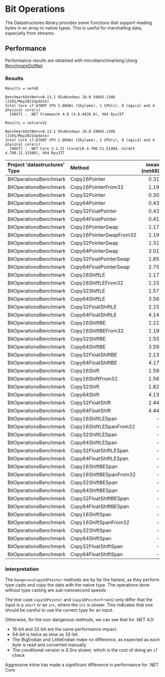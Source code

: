 # Bit Operations

The Datastructures library provides some functions that support reading bytes in
an array to native types. This is useful for marshalling data, especially from
streams.

## Performance

Performance results are obtained with microbenchmarking Using
[BenchmarkDotNet](https://benchmarkdotnet.org/).

### Results

```text
Results = net48

BenchmarkDotNet=v0.13.1 OS=Windows 10.0.19043.1348 (21H1/May2021Update)
Intel Core i7-6700T CPU 2.80GHz (Skylake), 1 CPU(s), 8 logical and 4 physical core(s)
  [HOST] : .NET Framework 4.8 (4.8.4420.0), X64 RyuJIT
```

```text
Results = netcore31

BenchmarkDotNet=v0.13.1 OS=Windows 10.0.19043.1348 (21H1/May2021Update)
Intel Core i7-6700T CPU 2.80GHz (Skylake), 1 CPU(s), 8 logical and 4 physical core(s)
  [HOST] : .NET Core 3.1.21 (CoreCLR 4.700.21.51404, CoreFX 4.700.21.51508), X64 RyuJIT
```

| Project 'datastructures' Type | Method                  | mean (net48) | stderr  | mean (netcore31) | stderr  |
|:------------------------------|:------------------------|-------------:|--------:|-----------------:|--------:|
| BitOperationsBenchmark        | Copy16Pointer           | 0.31         | 0.00    | 0.18             | 0.01    |
| BitOperationsBenchmark        | Copy16PointerFrom32     | 1.19         | 0.01    | 0.19             | 0.00    |
| BitOperationsBenchmark        | Copy32Pointer           | 0.30         | 0.01    | 0.30             | 0.01    |
| BitOperationsBenchmark        | Copy64Pointer           | 0.43         | 0.00    | 0.51             | 0.01    |
| BitOperationsBenchmark        | Copy32FloatPointer      | 0.43         | 0.01    | 0.36             | 0.00    |
| BitOperationsBenchmark        | Copy64FloatPointer      | 0.41         | 0.00    | 0.49             | 0.01    |
| BitOperationsBenchmark        | Copy16PointerSwap       | 1.17         | 0.01    | 0.33             | 0.01    |
| BitOperationsBenchmark        | Copy16PointerSwapFrom32 | 1.19         | 0.01    | 0.46             | 0.01    |
| BitOperationsBenchmark        | Copy32PointerSwap       | 1.31         | 0.01    | 0.40             | 0.01    |
| BitOperationsBenchmark        | Copy64PointerSwap       | 3.01         | 0.01    | 0.51             | 0.01    |
| BitOperationsBenchmark        | Copy32FloatPointerSwap  | 1.85         | 0.01    | 1.52             | 0.01    |
| BitOperationsBenchmark        | Copy64FloatPointerSwap  | 2.75         | 0.01    | 2.38             | 0.01    |
| BitOperationsBenchmark        | Copy16ShiftLE           | 1.17         | 0.01    | 0.25             | 0.01    |
| BitOperationsBenchmark        | Copy16ShiftLEFrom32     | 1.15         | 0.01    | 0.26             | 0.01    |
| BitOperationsBenchmark        | Copy32ShiftLE           | 1.57         | 0.00    | 0.09             | 0.01    |
| BitOperationsBenchmark        | Copy64ShiftLE           | 3.56         | 0.02    | 0.96             | 0.01    |
| BitOperationsBenchmark        | Copy32FloatShiftLE      | 2.15         | 0.01    | 0.71             | 0.01    |
| BitOperationsBenchmark        | Copy64FloatShiftLE      | 4.14         | 0.02    | 2.80             | 0.01    |
| BitOperationsBenchmark        | Copy16ShiftBE           | 1.21         | 0.00    | 0.01             | 0.00    |
| BitOperationsBenchmark        | Copy16ShiftBEFrom32     | 1.19         | 0.01    | 0.00             | 0.00    |
| BitOperationsBenchmark        | Copy32ShiftBE           | 1.55         | 0.01    | 0.30             | 0.01    |
| BitOperationsBenchmark        | Copy64ShiftBE           | 3.59         | 0.02    | 0.96             | 0.01    |
| BitOperationsBenchmark        | Copy32FloatShiftBE      | 2.13         | 0.01    | 0.86             | 0.01    |
| BitOperationsBenchmark        | Copy64FloatShiftBE      | 4.17         | 0.01    | 2.81             | 0.02    |
| BitOperationsBenchmark        | Copy16Shift             | 1.59         | 0.01    | 0.03             | 0.01    |
| BitOperationsBenchmark        | Copy16ShiftFrom32       | 1.56         | 0.01    | 0.28             | 0.01    |
| BitOperationsBenchmark        | Copy32Shift             | 1.82         | 0.01    | 0.32             | 0.01    |
| BitOperationsBenchmark        | Copy64Shift             | 4.13         | 0.02    | 0.90             | 0.01    |
| BitOperationsBenchmark        | Copy32FloatShift        | 2.44         | 0.01    | 0.71             | 0.01    |
| BitOperationsBenchmark        | Copy64FloatShift        | 4.44         | 0.02    | 2.84             | 0.01    |
| BitOperationsBenchmark        | Copy16ShiftLESpan       | -            | -       | 0.55             | 0.01    |
| BitOperationsBenchmark        | Copy16ShiftLESpanFrom32 | -            | -       | 0.29             | 0.01    |
| BitOperationsBenchmark        | Copy32ShiftLESpan       | -            | -       | 0.66             | 0.01    |
| BitOperationsBenchmark        | Copy64ShiftLESpan       | -            | -       | 2.58             | 0.01    |
| BitOperationsBenchmark        | Copy32FloatShiftLESpan  | -            | -       | 1.00             | 0.01    |
| BitOperationsBenchmark        | Copy64FloatShiftLESpan  | -            | -       | 2.92             | 0.01    |
| BitOperationsBenchmark        | Copy16ShiftBESpan       | -            | -       | 0.29             | 0.01    |
| BitOperationsBenchmark        | Copy16ShiftBESpanFrom32 | -            | -       | 0.55             | 0.01    |
| BitOperationsBenchmark        | Copy32ShiftBESpan       | -            | -       | 0.62             | 0.01    |
| BitOperationsBenchmark        | Copy64ShiftBESpan       | -            | -       | 1.05             | 0.01    |
| BitOperationsBenchmark        | Copy32FloatShiftBESpan  | -            | -       | 1.01             | 0.01    |
| BitOperationsBenchmark        | Copy64FloatShiftBESpan  | -            | -       | 2.94             | 0.01    |
| BitOperationsBenchmark        | Copy16ShiftSpan         | -            | -       | 0.57             | 0.01    |
| BitOperationsBenchmark        | Copy16ShiftSpanFrom32   | -            | -       | 0.32             | 0.01    |
| BitOperationsBenchmark        | Copy32ShiftSpan         | -            | -       | 0.50             | 0.01    |
| BitOperationsBenchmark        | Copy64ShiftSpan         | -            | -       | 1.06             | 0.01    |
| BitOperationsBenchmark        | Copy32FloatShiftSpan    | -            | -       | 0.94             | 0.01    |
| BitOperationsBenchmark        | Copy64FloatShiftSpan    | -            | -       | 2.97             | 0.02    |

### Interpretation

The `DangerousCopyXXPointer` methods are by far the fastest, as they perform
type casts and copy the data with the native type. The operations done without
type casting are sub-nanosecond speeds.

The test case `Copy16Pointer` and `Copy16PointerFrom32` only differ that the
input is a `short` or an `int`, where the `int` is slower. This indicates that
one should be careful to use the correct type for an input.

Otherwise, for the non-dangerous methods, we can see that for .NET 4.0:

* 16-bit and 32-bit are the same performance impact.
* 64-bit is twice as slow as 32-bit.
* The BigEndian and LittleEndian make no difference, as expected as each byte is
  read and converted manually
* The conditional version is 0.3ns slower, which is the cost of doing an `if`
  check

Aggressive inline has made a significant difference in performance for .NET Core.
